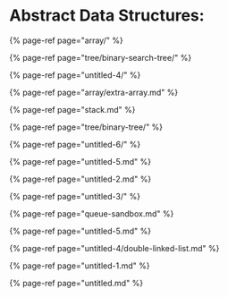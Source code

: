 # Abstract Data Structures:

{% page-ref page="array/" %}

{% page-ref page="tree/binary-search-tree/" %}

{% page-ref page="untitled-4/" %}

{% page-ref page="array/extra-array.md" %}

{% page-ref page="stack.md" %}

{% page-ref page="tree/binary-tree/" %}

{% page-ref page="untitled-6/" %}

{% page-ref page="untitled-5.md" %}

{% page-ref page="untitled-2.md" %}

{% page-ref page="untitled-3/" %}

{% page-ref page="queue-sandbox.md" %}

{% page-ref page="untitled-5.md" %}

{% page-ref page="untitled-4/double-linked-list.md" %}

{% page-ref page="untitled-1.md" %}

{% page-ref page="untitled.md" %}

